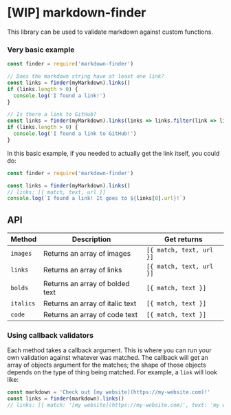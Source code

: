 # [WIP] markdown-finder

This library can be used to validate markdown against custom functions.

### Very basic example

```js
const finder = require('markdown-finder')

// Does the markdown string have at least one link?
const links = finder(myMarkdown).links()
if (links.length > 0) {
  console.log('I found a link!')
}

// Is there a link to GitHub?
const links = finder(myMarkdown).links(links => links.filter(link => link.url === 'https://github.com'))
if (links.length > 0) {
  console.log('I found a link to GitHub!')
}
```

In this basic example, if you needed to actually get the link itself, you could do:

```js
const finder = require('markdown-finder')

const links = finder(myMarkdown).links()
// links: [{ match, text, url }]
console.log(`I found a link! It goes to ${links[0].url}!`)
```

## API

| Method | Description | Get returns |
| ------ | ----------- | ------- |
| `images` | Returns an array of images | `[{ match, text, url }]` |
| `links` | Returns an array of links | `[{ match, text, url }]` |
| `bolds` | Returns an array of bolded text | `[{ match, text }]` |
| `italics` | Returns an array of italic text | `[{ match, text }]` |
| `code` | Returns an array of code text | `[{ match, text }]` |

### Using callback validators

Each method takes a callback argument. This is where you can run your own validation against whatever was matched. The callback will get an array of objects argument for the matches; the shape of those objects depends on the type of thing being matched. For example, a `link` will look like:

```js
const markdown = 'Check out [my website](https://my-website.com)!'
const links = finder(markdown).links()
// links: [{ match: '[my website](https://my-website.com)', text: 'my website', url: 'https://my-website.com' }]
```
